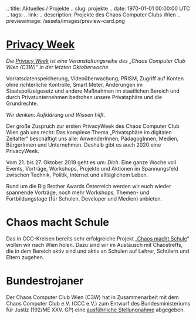 .. title: Aktuelles / Projekte
.. slug: projekte
.. date: 1970-01-01 00:00:00 UTC
.. tags:
.. link:
.. description: Projekte des Chaos Computer Clubs Wien
.. previewimage: /assets/images/preview-card.png

# [Privacy Week](https://privacyweek.at/)

*Die [Privacy Week](https://privacyweek.at/) ist eine Veranstaltungsreihe des „Chaos Computer Club Wien (C3W)“ in der letzten Oktoberwoche.*

Vorratsdatenspeicherung, Videoüberwachung, PRISM, Zugriff auf Konten ohne richterliche Kontrolle, Smart Meter, Änderungen im Staatspolizeigesetz und andere Maßnahmen im staatlichen Bereich und durch Privatunternehmen bedrohen unsere Privatsphäre und die Grundrechte.

*Wir denken: Aufklärung und Wissen hilft.*


Der große Zuspruch zur ersten PrivacyWeek des Chaos Computer Club Wien gab uns recht: Das komplexe Thema „Privatsphäre im digitalen Zeitalter“ beschäftigt uns alle: AnwenderInnen, PädagogInnen, Medien, BürgerInnen und Unternehmen. Deshalb gibt es auch 2020 eine PrivacyWeek.

Vom 21. bis 27. Oktober 2019 geht es um: _Dich_. Eine ganze Woche voll Events, Vorträge, Workshops, Projekte und Aktionen im Spannungsfeld zwischen Technik, Politik, Internet und alltäglichem Leben.

Rund um die Big Brother Awards Österreich werden wir euch wieder spannende Vorträge, noch mehr Workshops, Themen- und Fortbildungstage (für Schulen, Developer und Medien) anbieten.


# Chaos macht Schule
Das in CCC-Kreisen bereits sehr erfolgreiche Projekt „[Chaos macht Schule](/schule)“ wollen wir nach Wien holen. Dazu sind wir im Austausch mit Chaostreffs, die in dem Bereich aktiv sind und aktiv an Schulen auf Lehrer, Schülern und Eltern zugehen.

# Bundestrojaner
Der Chaos Computer Club Wien (C3W) hat in Zusammenarbeit mit dem  Chaos Computer Club e.V. (CCC e.V.) zum Entwurf des Bundesministeriums für Justiz (192/ME XXV. GP) eine [ausführliche Stellungnahme](link://slug/192ME_stellungnahme_staatstrojaner) abgegeben.
